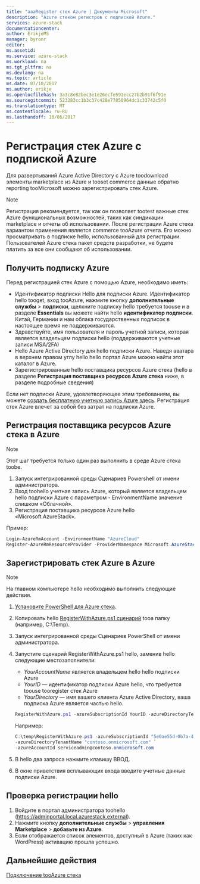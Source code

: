 ```yaml
---
title: "aaaRegister стек Azure | Документы Microsoft"
description: "Azure стеком регистров с подпиской Azure."
services: azure-stack
documentationcenter: 
author: ErikjeMS
manager: byronr
editor: 
ms.assetid: 
ms.service: azure-stack
ms.workload: na
ms.tgt_pltfrm: na
ms.devlang: na
ms.topic: article
ms.date: 07/10/2017
ms.author: erikje
ms.openlocfilehash: 3a3c8e82bec3e1e26ecfe591ecc27b2b91f6f91e
ms.sourcegitcommit: 523283cc1b3c37c428e77850964dc1c33742c5f0
ms.translationtype: MT
ms.contentlocale: ru-RU
ms.lasthandoff: 10/06/2017
---
```

# <a name="register-azure-stack-with-your-azure-subscription"></a>Регистрация стек Azure с подпиской Azure

Для развертываний Azure Active Directory с Azure toodownload элементы marketplace из Azure и tooset commerce данные обратно reporting tooMicrosoft можно зарегистрировать стек Azure. 

> [!NOTE]
>Регистрация рекомендуется, так как он позволяет tootest важные стек Azure функциональных возможностей, таких как синдикации marketplace и отчеты об использовании. После регистрации Azure стека вариантом применения является commerce tooAzure отчета. Его можно просматривать в подписке hello, использованный для регистрации. Пользователей Azure стека пакет средств разработки, не будете платить за все они сообщают об использовании.
>


## <a name="get-azure-subscription"></a>Получить подписку Azure

Перед регистрацией стек Azure с помощью Azure, необходимо иметь:

- Идентификатор подписки Hello для подписки Azure. Идентификатор hello tooget, вход tooAzure, нажмите кнопку **дополнительные службы** > **подписки**, щелкните подписку hello требуется toouse и в разделе **Essentials** вы можете найти hello **идентификатор подписки**. Китай, Германии и нам облака государственных подписок в настоящее время не поддерживаются.
- Здравствуйте, имя пользователя и пароль учетной записи, которая является владельцем подписки hello (поддерживаются учетные записи MSA/2FA)
- Hello Azure Active Directory для hello подписки Azure. Наведя аватара в верхнем правом углу hello hello портал Azure можно найти этот каталог в Azure. 
- Зарегистрированные hello поставщика ресурсов Azure стека (hello в разделе **Регистрация поставщика ресурсов Azure стека** ниже, в разделе подробные сведения)

Если нет подписки Azure, удовлетворяющее этим требованиям, вы можете [создать бесплатную учетную запись Azure здесь](https://azure.microsoft.com/en-us/free/?b=17.06). Регистрация стек Azure влечет за собой без затрат на подписки Azure.



## <a name="register-azure-stack-resource-provider-in-azure"></a>Регистрация поставщика ресурсов Azure стека в Azure
> [!NOTE] 
> Этот шаг требуется только один раз выполнить в среде Azure стека toobe.
>

1. Запуск интегрированной среды Сценариев Powershell от имени администратора.
2. Вход toohello учетная запись Azure, который является владельцем hello подписки Azure с параметром - EnvironmentName значение слишком «Облачной».
3. Регистрация поставщика ресурсов Azure hello «Microsoft.AzureStack».

Пример: 
```Powershell
Login-AzureRmAccount -EnvironmentName "AzureCloud"
Register-AzureRmResourceProvider -ProviderNamespace Microsoft.AzureStack -Force
```


## <a name="register-azure-stack-with-azure"></a>Зарегистрировать стек Azure в Azure

> [!NOTE]
>На главном компьютере hello необходимо выполнить следующие действия.
>

1. [Установите PowerShell для Azure стека](azure-stack-powershell-install.md). 
2. Копировать hello [RegisterWithAzure.ps1 сценарий](https://go.microsoft.com/fwlink/?linkid=842959) tooa папку (например, C:\Temp).
3. Запуск интегрированной среды Сценариев PowerShell от имени администратора.    
4. Запустите сценарий RegisterWithAzure.ps1 hello, заменив hello следующие местозаполнители:
    - *YourAccountName* является владельцем hello hello подписки Azure
    - *YourID* — идентификатор подписки Azure hello, что требуется toouse tooregister стек Azure
    - *YourDirectory* — имя вашего клиента Azure Active Directory, ваша подписка Azure является частью hello.

    ```powershell
    RegisterWithAzure.ps1 -azureSubscriptionId YourID -azureDirectoryTenantName YourDirectory -azureAccountId YourAccountName
    ```
    
    Например:
    
    ```powershell
    C:\temp\RegisterWithAzure.ps1 -azureSubscriptionId "5e0ae55d-0b7a-47a3-afbc-8b372650abd3" `
    -azureDirectoryTenantName "contoso.onmicrosoft.com" `
    -azureAccountId serviceadmin@contoso.onmicrosoft.com
    ```
    
5. В hello два запроса нажмите клавишу ВВОД.
6. В окне приветствия всплывающих входа введите учетные данные подписки Azure.

## <a name="verify-hello-registration"></a>Проверка регистрации hello

1. Войдите в портал администратора toohello (https://adminportal.local.azurestack.external).
2. Нажмите кнопку **дополнительные службы** > **управления Marketplace** > **добавьте из Azure**.
3. Если отображается список элементов, доступный в Azure (таких как WordPress) активацию прошла успешно.

## <a name="next-steps"></a>Дальнейшие действия

[Подключение tooAzure стека](azure-stack-connect-azure-stack.md)

